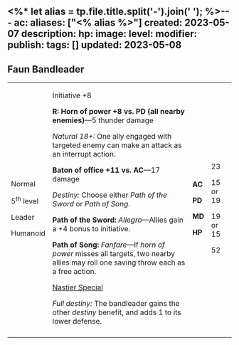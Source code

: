 <%* let alias = tp.file.title.split('-').join(' '); %>---
ac: 
aliases: ["<% alias %>"]
created: 2023-05-07
description: 
hp: 
image: 
level: 
modifier: 
publish: 
tags: []
updated: 2023-05-08
---

## Faun Bandleader

<table>
<colgroup>
<col style="width: 15%" />
<col style="width: 67%" />
<col style="width: 5%" />
<col style="width: 11%" />
</colgroup>
<tbody>
<tr class="odd">
<td><p>Normal</p>
<p>5<sup>th</sup> level</p>
<p>Leader</p>
<p>Humanoid</p></td>
<td><p>Initiative +8</p>
<p><strong>R: Horn of power +8 vs. PD (all nearby enemies)</strong>—5
thunder damage</p>
<p><em>Natural 18+:</em> One ally engaged with targeted enemy can make
an attack as an interrupt action.</p>
<p><strong>Baton of office +11 vs. AC</strong>—17 damage</p>
<p><em>Destiny:</em> Choose either <em>Path of the Sword</em> or
<em>Path of Song</em>.</p>
<p><strong>Path of the Sword:</strong> <em>Allegro</em>—Allies gain a +4
bonus to initiative.</p>
<p><strong>Path of Song:</strong> <em>Fanfare</em>—If <em>horn of
power</em> misses all targets, two nearby allies may roll one saving
throw each as a free action.</p>
<p><u>Nastier Special</u></p>
<p><em>Full destiny:</em> The bandleader gains the other
<em>destiny</em> benefit, and adds 1 to its lower defense.</p></td>
<td><p><strong>AC</strong></p>
<p><strong>PD</strong></p>
<p><strong>MD</strong></p>
<p><strong>HP</strong></p></td>
<td><p>23</p>
<p>15 or 19</p>
<p>19 or 15</p>
<p>52</p></td>
</tr>
<tr class="even">
<td></td>
<td></td>
<td></td>
<td></td>
</tr>
</tbody>
</table>
